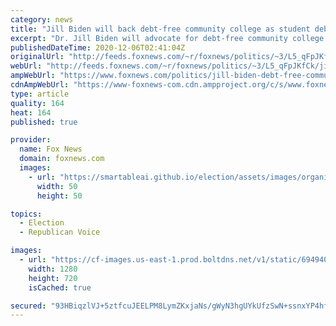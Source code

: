 ```yaml
---
category: news
title: "Jill Biden will back debt-free community college as student debt nears $1.7 trillion: report"
excerpt: "Dr. Jill Biden will advocate for debt-free community college as First Lady, a source close to President-elect Joe Biden's wife told Yahoo News. "
publishedDateTime: 2020-12-06T02:41:04Z
originalUrl: "http://feeds.foxnews.com/~r/foxnews/politics/~3/L5_qFpJKfCk/jill-biden-debt-free-community-college-as-first-lady"
webUrl: "http://feeds.foxnews.com/~r/foxnews/politics/~3/L5_qFpJKfCk/jill-biden-debt-free-community-college-as-first-lady"
ampWebUrl: "https://www.foxnews.com/politics/jill-biden-debt-free-community-college-as-first-lady.amp"
cdnAmpWebUrl: "https://www-foxnews-com.cdn.ampproject.org/c/s/www.foxnews.com/politics/jill-biden-debt-free-community-college-as-first-lady.amp"
type: article
quality: 164
heat: 164
published: true

provider:
  name: Fox News
  domain: foxnews.com
  images:
    - url: "https://smartableai.github.io/election/assets/images/organizations/foxnews.com-50x50.jpg"
      width: 50
      height: 50

topics:
  - Election
  - Republican Voice

images:
  - url: "https://cf-images.us-east-1.prod.boltdns.net/v1/static/694940094001/b9f95446-19c6-49f1-9e81-2990fc27ae48/dddd10c9-8149-4b93-8944-9f5121330efb/1280x720/match/image.jpg"
    width: 1280
    height: 720
    isCached: true

secured: "93HBiqzlVJ+5ztfcuJEELPM8LymZKxjaNs/gWyN3hgUYkUfzSwN+ssnxYP4hfCP4Mu4DI5ytAZeSfYD9uIkNg0hjq/VcfhTvkJEMrLplNygH/hw5/0EtDwq0q/VBBkVsnq/C37wQT3d/pMZU6FjJw49SH8lODphmeX9n4zRtCm/TwCfUMgDWbpGgHzcQ4p8TUBV+MZh8yK1s/ycy/B7nd3dMSAkAUdStC1sDN5wbAo1R8bbdfUWKOLEiad8vwS2WFI8u5kU6l2YnQuga96i9jevju1BzNeQd3NgTL6TG5WeeWVqD7a4lLAW/uicmM5cPITjjK/hKbaVb9ATY2H1kMiX+FQmJV6BYIsnS5LIPsQM=;lusbavVpIlxVy9cFKTlBmg=="
---
```


